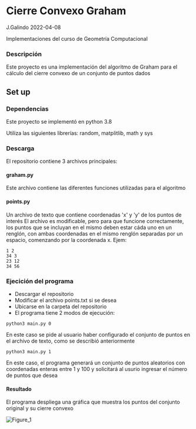 # Cierre Convexo Graham
J.Galindo 2022-04-08

Implementaciones del curso de Geometría Computacional 


### Descripción
Este proyecto es una implementación del algoritmo de Graham para el cálculo del cierre convexo de un conjunto de puntos dados


## Set up

### Dependencias

Este proyecto se implementó en python 3.8

Utiliza las siguientes librerías:
    random, matplitlib, math y sys 

### Descarga 
El repositorio contiene 3 archivos principales:

#### graham.py 
Este archivo contiene las diferentes funciones utilizadas para el algoritmo 
#### points.py
Un archivo de texto que contiene coordenadas 'x' y 'y' de los puntos de interés
El archivo es modificable, pero para que funcione correctamente, los puntos que se incluyan en el mismo deben estar cáda uno en un renglón, con ambas coordenadas en el mismo renglón separadas por un espacio, comenzando por la coordenada x. 
Ejem:
```
1 2
34 3
23 12
34 56
```

### Ejecición del programa

* Descargar el repositorio
* Modificar el archivo points.txt si se desea
* Ubicarse en la carpeta del repositorio 
* El programa tiene 2 modos de ejecución: 
```
python3 main.py 0
```
En este caso se pide al usuario haber configurado el conjunto de puntos en el archivo de texto, como se describió anteriormente

```
python3 main.py 1
```
En este caso, el programa generará un conjunto de puntos aleatorios con coordenadas enteras entre 1 y 100 y solicitará al usurio ingresar el número de puntos que desea

#### Resultado 
El programa despliega una gráfica que muestra los puntos del conjunto original y su cierre convexo 

![Figure_1](https://user-images.githubusercontent.com/79530376/162401554-36cf629b-4ebf-4345-882b-9c772bf60743.png)
